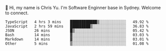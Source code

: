 👋 Hi, my name is Chris Yu. I'm Software Enginner base in Sydney. Welcome to connect.

<!--START_SECTION:waka-->

```text
TypeScript   4 hrs 3 mins    ████████████▒░░░░░░░░░░░░   49.92 %
JavaScript   2 hrs 59 mins   █████████▒░░░░░░░░░░░░░░░   36.83 %
JSON         26 mins         █▒░░░░░░░░░░░░░░░░░░░░░░░   05.42 %
Bash         14 mins         ▓░░░░░░░░░░░░░░░░░░░░░░░░   03.03 %
Markdown     14 mins         ▓░░░░░░░░░░░░░░░░░░░░░░░░   03.01 %
Other        5 mins          ▒░░░░░░░░░░░░░░░░░░░░░░░░   01.08 %
```

<!--END_SECTION:waka-->

